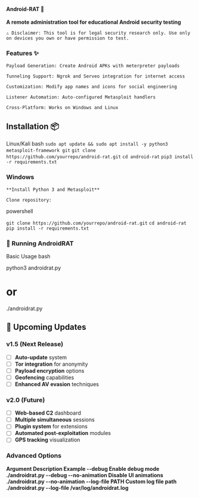#### Android-RAT 🚀

**A remote administration tool for educational Android security testing**

    ⚠️ Disclaimer: This tool is for legal security research only. Use only on devices you own or have permission to test.

### Features ✨

    Payload Generation: Create Android APKs with meterpreter payloads

    Tunneling Support: Ngrok and Serveo integration for internet access

    Customization: Modify app names and icons for social engineering

    Listener Automation: Auto-configured Metasploit handlers

    Cross-Platform: Works on Windows and Linux

## Installation 📦
Linux/Kali
bash
```sudo apt update && sudo apt install -y python3 metasploit-framework git```
```git clone https://github.com/yourrepo/android-rat.git```
```cd android-rat```
```pip3 install -r requirements.txt```

### Windows

    **Install Python 3 and Metasploit**

    Clone repository:

powershell

```git clone https://github.com/yourrepo/android-rat.git```
```cd android-rat```
```pip install -r requirements.txt```

### 🏃 Running AndroidRAT
Basic Usage
bash

python3 androidrat.py
# or
./androidrat.py

## 🚀 Upcoming Updates

### v1.5 (Next Release)
- [ ] **Auto-update** system
- [ ] **Tor integration** for anonymity
- [ ] **Payload encryption** options
- [ ] **Geofencing** capabilities
- [ ] **Enhanced AV evasion** techniques

### v2.0 (Future)
- [ ] **Web-based C2** dashboard
- [ ] **Multiple simultaneous** sessions
- [ ] **Plugin system** for extensions
- [ ] **Automated post-exploitation** modules
- [ ] **GPS tracking** visualization

### Advanced Options
**Argument	           Description	                  Example
--debug	             Enable debug mode	        ./androidrat.py --debug
--no-animation	     Disable UI animations	    ./androidrat.py --no-animation
--log-file PATH	     Custom log file path	      ./androidrat.py --log-file /var/log/androidrat.log**
